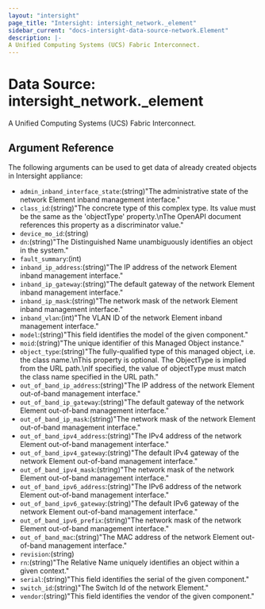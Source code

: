 ```yaml
---
layout: "intersight"
page_title: "Intersight: intersight_network._element"
sidebar_current: "docs-intersight-data-source-network.Element"
description: |-
A Unified Computing Systems (UCS) Fabric Interconnect.
---
```


# Data Source: intersight_network._element
A Unified Computing Systems (UCS) Fabric Interconnect.
## Argument Reference
The following arguments can be used to get data of already created objects in Intersight appliance:
* `admin_inband_interface_state`:(string)"The administrative state of the network Element inband management interface."
* `class_id`:(string)"The concrete type of this complex type. Its value must be the same as the 'objectType' property.\nThe OpenAPI document references this property as a discriminator value."
* `device_mo_id`:(string)
* `dn`:(string)"The Distinguished Name unambiguously identifies an object in the system."
* `fault_summary`:(int)
* `inband_ip_address`:(string)"The IP address of the network Element inband management interface."
* `inband_ip_gateway`:(string)"The default gateway of the network Element inband management interface."
* `inband_ip_mask`:(string)"The network mask of the network Element inband management interface."
* `inband_vlan`:(int)"The VLAN ID of the network Element inband management interface."
* `model`:(string)"This field identifies the model of the given component."
* `moid`:(string)"The unique identifier of this Managed Object instance."
* `object_type`:(string)"The fully-qualified type of this managed object, i.e. the class name.\nThis property is optional. The ObjectType is implied from the URL path.\nIf specified, the value of objectType must match the class name specified in the URL path."
* `out_of_band_ip_address`:(string)"The IP address of the network Element out-of-band management interface."
* `out_of_band_ip_gateway`:(string)"The default gateway of the network Element out-of-band management interface."
* `out_of_band_ip_mask`:(string)"The network mask of the network Element out-of-band management interface."
* `out_of_band_ipv4_address`:(string)"The IPv4 address of the network Element out-of-band management interface."
* `out_of_band_ipv4_gateway`:(string)"The default IPv4 gateway of the network Element out-of-band management interface."
* `out_of_band_ipv4_mask`:(string)"The network mask of the network Element out-of-band management interface."
* `out_of_band_ipv6_address`:(string)"The IPv6 address of the network Element out-of-band management interface."
* `out_of_band_ipv6_gateway`:(string)"The default IPv6 gateway of the network Element out-of-band management interface."
* `out_of_band_ipv6_prefix`:(string)"The network mask of the network Element out-of-band management interface."
* `out_of_band_mac`:(string)"The MAC address of the network Element out-of-band management interface."
* `revision`:(string)
* `rn`:(string)"The Relative Name uniquely identifies an object within a given context."
* `serial`:(string)"This field identifies the serial of the given component."
* `switch_id`:(string)"The Switch Id of the network Element."
* `vendor`:(string)"This field identifies the vendor of the given component."
